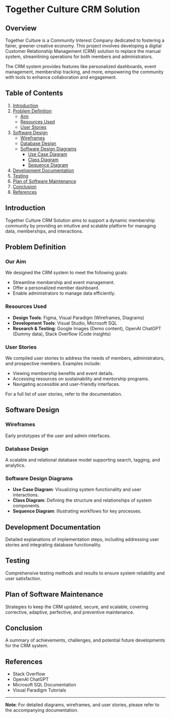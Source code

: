 # Together Culture CRM Solution

## Overview
Together Culture is a Community Interest Company dedicated to fostering a fairer, greener creative economy. This project involves developing a digital Customer Relationship Management (CRM) solution to replace the manual system, streamlining operations for both members and administrators.

The CRM system provides features like personalized dashboards, event management, membership tracking, and more, empowering the community with tools to enhance collaboration and engagement.

## Table of Contents
1. [Introduction](#introduction)
2. [Problem Definition](#problem-definition)
   - [Aim](#our-aim)
   - [Resources Used](#resources-used)
   - [User Stories](#user-stories)
3. [Software Design](#software-design)
   - [Wireframes](#wireframes)
   - [Database Design](#database-design)
   - [Software Design Diagrams](#software-design-diagrams)
     - [Use Case Diagram](#use-case-diagram)
     - [Class Diagram](#class-diagram)
     - [Sequence Diagram](#sequence-diagram)
4. [Development Documentation](#development-documentation)
5. [Testing](#testing)
6. [Plan of Software Maintenance](#plan-of-software-maintenance)
7. [Conclusion](#conclusion)
8. [References](#references)

## Introduction
Together Culture CRM Solution aims to support a dynamic membership community by providing an intuitive and scalable platform for managing data, memberships, and interactions.

## Problem Definition
### Our Aim
We designed the CRM system to meet the following goals:
- Streamline membership and event management.
- Offer a personalized member dashboard.
- Enable administrators to manage data efficiently.

### Resources Used
- **Design Tools**: Figma, Visual Paradigm (Wireframes, Diagrams)
- **Development Tools**: Visual Studio, Microsoft SQL
- **Research & Testing**: Google Images (Demo content), OpenAI ChatGPT (Dummy data), Stack Overflow (Code insights)

### User Stories
We compiled user stories to address the needs of members, administrators, and prospective members. Examples include:
- Viewing membership benefits and event details.
- Accessing resources on sustainability and mentorship programs.
- Navigating accessible and user-friendly interfaces.

For a full list of user stories, refer to the documentation.

## Software Design
### Wireframes
Early prototypes of the user and admin interfaces.

### Database Design
A scalable and relational database model supporting search, tagging, and analytics.

### Software Design Diagrams
- **Use Case Diagram**: Visualizing system functionality and user interactions.
- **Class Diagram**: Defining the structure and relationships of system components.
- **Sequence Diagram**: Illustrating workflows for key processes.

## Development Documentation
Detailed explanations of implementation steps, including addressing user stories and integrating database functionality.

## Testing
Comprehensive testing methods and results to ensure system reliability and user satisfaction.

## Plan of Software Maintenance
Strategies to keep the CRM updated, secure, and scalable, covering corrective, adaptive, perfective, and preventive maintenance.

## Conclusion
A summary of achievements, challenges, and potential future developments for the CRM system.

## References
- Stack Overflow
- OpenAI ChatGPT
- Microsoft SQL Documentation
- Visual Paradigm Tutorials

---
**Note**: For detailed diagrams, wireframes, and user stories, please refer to the accompanying documentation.
